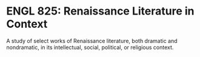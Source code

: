 # ENGL 825: Renaissance Literature in Context

A study of select works of Renaissance literature, both dramatic and nondramatic, in its intellectual, social, political, or religious context.